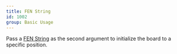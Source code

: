 ```yaml
---
title: FEN String
id: 1002
group: Basic Usage
---
```


Pass a <a href="docs.html#fen_string">FEN String</a> as the second argument to initialize the board to a specific position.

